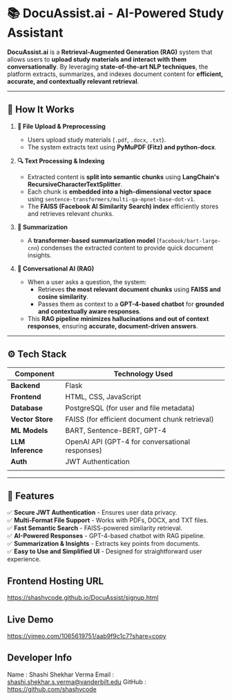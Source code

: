 # 📚 DocuAssist.ai - AI-Powered Study Assistant

**DocuAssist.ai** is a **Retrieval-Augmented Generation (RAG)** system that allows users to **upload study materials and interact with them conversationally**. By leveraging **state-of-the-art NLP techniques**, the platform extracts, summarizes, and indexes document content for **efficient, accurate, and contextually relevant retrieval**.

---

## 🧠 How It Works

1. **📂 File Upload & Preprocessing**
   - Users upload study materials (`.pdf`, `.docx`, `.txt`).
   - The system extracts text using **PyMuPDF (Fitz) and python-docx**.

2. **🔍 Text Processing & Indexing**
   - Extracted content is **split into semantic chunks** using **LangChain's RecursiveCharacterTextSplitter**.
   - Each chunk is **embedded into a high-dimensional vector space** using `sentence-transformers/multi-qa-mpnet-base-dot-v1`.
   - The **FAISS (Facebook AI Similarity Search) index** efficiently stores and retrieves relevant chunks.

3. **📝 Summarization**
   - A **transformer-based summarization model** (`facebook/bart-large-cnn`) condenses the extracted content to provide quick document insights.

4. **💬 Conversational AI (RAG)**
   - When a user asks a question, the system:
     - Retrieves **the most relevant document chunks** using **FAISS and cosine similarity**.
     - Passes them as context to a **GPT-4-based chatbot** for **grounded and contextually aware responses**.
   - This **RAG pipeline minimizes hallucinations and out of context responses**, ensuring **accurate, document-driven answers**.

---

## ⚙️ Tech Stack

| **Component**            | **Technology Used**                              |
|-------------------------|------------------------------------------------|
| **Backend**             | Flask                                          |
| **Frontend**            | HTML, CSS, JavaScript                          |
| **Database**            | PostgreSQL (for user and file metadata)        |
| **Vector Store**        | FAISS (for efficient document chunk retrieval) |
| **ML Models**           | BART, Sentence-BERT, GPT-4                     |
| **LLM Inference**       | OpenAI API (GPT-4 for conversational responses)|
| **Auth**                | JWT Authentication                             |
                                                                              |
---

## 🚀 Features

✅ **Secure JWT Authentication** - Ensures user data privacy.  
✅ **Multi-Format File Support** - Works with PDFs, DOCX, and TXT files.  
✅ **Fast Semantic Search** - FAISS-powered similarity retrieval.  
✅ **AI-Powered Responses** - GPT-4-based chatbot with RAG pipeline.  
✅ **Summarization & Insights** - Extracts key points from documents.  
✅ **Easy to Use and Simplified UI** - Designed for straightforward user experience.

## Frontend Hosting URL ##
https://shashvcode.github.io/DocuAssist/signup.html

## **Live Demo**
https://vimeo.com/1065619751/aab9f9c1c7?share=copy

## **Developer Info**
Name : Shashi Shekhar Verma
Email : shashi.shekhar.s.verma@vanderbilt.edu
GitHub : https://github.com/shashvcode

